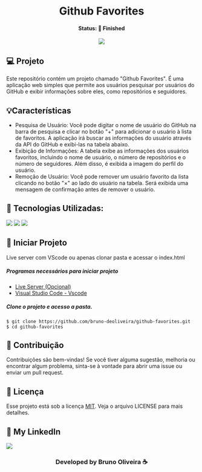 <h1 align="center">  Github Favorites </h1>
<h4 align="center"> Status: 🚀 Finished </h4>

<p align="center">
  <img src="https://github.com/bruno-deoliveira/github-favorites/assets/109918729/7dddc0d9-2d80-4bfb-a2c0-7801910882e9"
</p>


## 💻 Projeto
Este repositório contém um projeto chamado "Github Favorites". É uma aplicação web simples que permite aos usuários pesquisar por usuários do GitHub e exibir informações sobre eles, como repositórios e seguidores.

## 💡Características
- Pesquisa de Usuário: Você pode digitar o nome de usuário do GitHub na barra de pesquisa e clicar no botão "+" para adicionar o usuário à lista de favoritos. A aplicação irá buscar as informações do usuário através da API do GitHub e exibi-las na tabela abaixo.
- Exibição de Informações: A tabela exibe as informações dos usuários favoritos, incluindo o nome de usuário, o número de repositórios e o número de seguidores. Além disso, é exibida a imagem do perfil do usuário.
- Remoção de Usuário: Você pode remover um usuário favorito da lista clicando no botão "×" ao lado do usuário na tabela. Será exibida uma mensagem de confirmação antes de remover o usuário.

## 🚀 Tecnologias Utilizadas:
<div>
  <img src="https://img.shields.io/badge/HTML5-E34F26?style=for-the-badge&logo=html5&logoColor=white"/>
  <img src="https://img.shields.io/badge/CSS3-1572B6?style=for-the-badge&logo=css3&logoColor=white"/>
  <img src="https://img.shields.io/badge/JavaScript-F7DF1E?style=for-the-badge&logo=javascript&logoColor=black"/>
</div>

## 💾 Iniciar Projeto
Live server com VScode ou apenas clonar pasta e acessar o index.html
<h5> Programas necessários para iniciar projeto </h5>

- [Live Server (Opcional)](https://marketplace.visualstudio.com/items?itemName=ritwickdey.LiveServer)
- [Visual Studio Code - Vscode](https://code.visualstudio.com/)

<h5> Clone o projeto e acesso a pasta. </h5>

```
$ git clone https://github.com/bruno-deoliveira/github-favorites.git
$ cd github-favorites
```

## 🔧 Contribuição
Contribuições são bem-vindas! Se você tiver alguma sugestão, melhoria ou encontrar algum problema, sinta-se à vontade para abrir uma issue ou enviar um pull request.


## 📝 Licença
Esse projeto está sob a licença [MIT](https://github.com/bruno-deoliveira/github-favorites/blob/main/LICENSE). Veja o arquivo LICENSE para mais detalhes.

## 🔎 My LinkedIn 
<a href="https://www.linkedin.com/in/bruno-almeida-deoliveira"><img src="https://img.shields.io/badge/LinkedIn-0077B5?style=for-the-badge&logo=linkedin&logoColor=white"/></a>

<h3 align="center">Developed by Bruno Oliveira ☕</h3>

